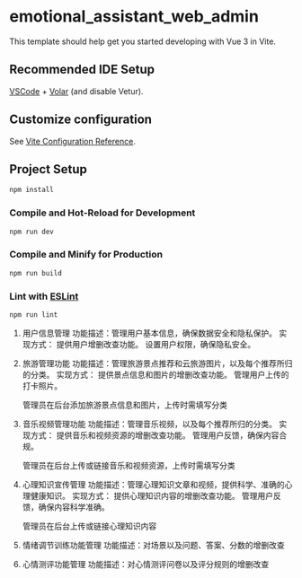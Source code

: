 # emotional_assistant_web_admin

This template should help get you started developing with Vue 3 in Vite.

## Recommended IDE Setup

[VSCode](https://code.visualstudio.com/) + [Volar](https://marketplace.visualstudio.com/items?itemName=Vue.volar) (and disable Vetur).

## Customize configuration

See [Vite Configuration Reference](https://vite.dev/config/).

## Project Setup

```sh
npm install
```

### Compile and Hot-Reload for Development

```sh
npm run dev
```

### Compile and Minify for Production

```sh
npm run build
```

### Lint with [ESLint](https://eslint.org/)

```sh
npm run lint
```

1. 用户信息管理
   功能描述：管理用户基本信息，确保数据安全和隐私保护。
   实现方式：
   提供用户增删改查功能。
   设置用户权限，确保隐私安全。

2. 旅游管理功能
   功能描述：管理旅游景点推荐和云旅游图片，以及每个推荐所归的分类。
   实现方式：
   提供景点信息和图片的增删改查功能。
   管理用户上传的打卡照片。

   管理员在后台添加旅游景点信息和图片，上传时需填写分类

3. 音乐视频管理功能
   功能描述：管理音乐视频，以及每个推荐所归的分类。
   实现方式：
   提供音乐和视频资源的增删改查功能。
   管理用户反馈，确保内容合规。

   管理员在后台上传或链接音乐和视频资源，上传时需填写分类

4. 心理知识宣传管理
   功能描述：管理心理知识文章和视频，提供科学、准确的心理健康知识。
   实现方式：
   提供心理知识内容的增删改查功能。
   管理用户反馈，确保内容科学准确。

   管理员在后台上传或链接心理知识内容

5. 情绪调节训练功能管理
   功能描述：对场景以及问题、答案、分数的增删改查

6. 心情测评功能管理
   功能描述：对心情测评问卷以及评分规则的增删改查
